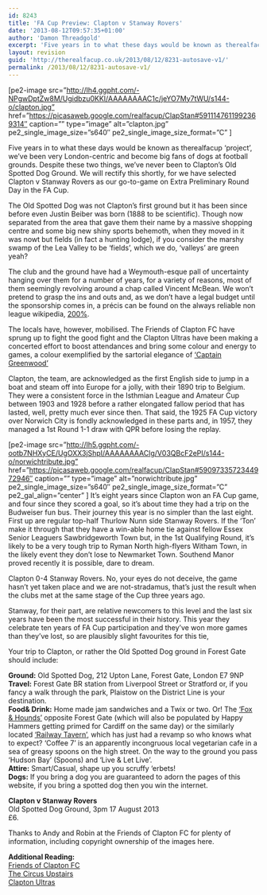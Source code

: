 ```yaml
---
id: 8243
title: 'FA Cup Preview: Clapton v Stanway Rovers'
date: '2013-08-12T09:57:35+01:00'
author: 'Damon Threadgold'
excerpt: 'Five years in to what these days would be known as therealfacup ''project'', we''ve been very London-centric and become big fans of dogs at football grounds. Despite these two things, we''ve never been to Clapton''s Old Spotted Dog Ground.'
layout: revision
guid: 'http://therealfacup.co.uk/2013/08/12/8231-autosave-v1/'
permalink: /2013/08/12/8231-autosave-v1/
---
```


\[pe2-image src=”http://lh4.ggpht.com/-NPgwDptZw8M/Ugidbzu0KKI/AAAAAAAAC1c/jeYO7My7tWU/s144-o/clapton.jpg” href=”https://picasaweb.google.com/realfacup/ClapStan#5911147611992369314″ caption=”” type=”image” alt=”clapton.jpg” pe2\_single\_image\_size=”s640″ pe2\_single\_image\_size\_format=”C” \]

Five years in to what these days would be known as therealfacup ‘project’, we’ve been very London-centric and become big fans of dogs at football grounds. Despite these two things, we’ve never been to Clapton’s Old Spotted Dog Ground. We will rectify this shortly, for we have selected Clapton v Stanway Rovers as our go-to-game on Extra Preliminary Round Day in the FA Cup.

The Old Spotted Dog was not Clapton’s first ground but it has been since before even Justin Beiber was born (1888 to be scientific). Though now separated from the area that gave them their name by a massive shopping centre and some big new shiny sports behemoth, when they moved in it was nowt but fields (in fact a hunting lodge), if you consider the marshy swamp of the Lea Valley to be ‘fields’, which we do, ‘valleys’ are green yeah?

The club and the ground have had a Weymouth-esque pall of uncertainty hanging over them for a number of years, for a variety of reasons, most of them seemingly revolving around a chap called Vincent McBean. We won’t pretend to grasp the ins and outs and, as we don’t have a legal budget until the sponsorship comes in, a précis can be found on the always reliable non league wikipedia, [200%](http://twohundredpercent.net/?p=22324).

The locals have, however, mobilised. The Friends of Clapton FC have sprung up to fight the good fight and the Clapton Ultras have been making a concerted effort to boost attendances and bring some colour and energy to games, a colour exemplified by the sartorial elegance of [‘Captain Greenwood’](http://claptonultras.tumblr.com/post/55363438797/captain-greenwood-hes-our-hero-touchline)

Clapton, the team, are acknowledged as the first English side to jump in a boat and steam off into Europe for a jolly, with their 1890 trip to Belgium. They were a consistent force in the Isthmian League and Amateur Cup between 1903 and 1928 before a rather elongated fallow period that has lasted, well, pretty much ever since then. That said, the 1925 FA Cup victory over Norwich City is fondly acknowledged in these parts and, in 1957, they managed a 1st Round 1-1 draw with QPR before losing the replay.

\[pe2-image src=”http://lh5.ggpht.com/-ootb7NHXyCE/UgOXX3jShpI/AAAAAAAAClg/V03QBcF2ePI/s144-o/norwichtribute.jpg” href=”https://picasaweb.google.com/realfacup/ClapStan#5909733572344972946″ caption=”” type=”image” alt=”norwichtribute.jpg” pe2\_single\_image\_size=”s640″ pe2\_single\_image\_size\_format=”C” pe2\_gal\_align=”center” \] It’s eight years since Clapton won an FA Cup game, and four since they scored a goal, so it’s about time they had a trip on the Budweiser fun bus. Their journey this year is no simpler than the last eight. First up are regular top-half Thurlow Nunn side Stanway Rovers. If the ‘Ton’ make it through that they have a win-able home tie against fellow Essex Senior Leaguers Sawbridgeworth Town but, in the 1st Qualifying Round, it’s likely to be a very tough trip to Ryman North high-flyers Witham Town, in the likely event they don’t lose to Newmarket Town. Southend Manor proved recently it is possible, dare to dream.

Clapton 0-4 Stanway Rovers. No, your eyes do not deceive, the game hasn’t yet taken place and we are not-stradamus, that’s just the result when the clubs met at the same stage of the Cup three years ago.

Stanway, for their part, are relative newcomers to this level and the last six years have been the most successful in their history. This year they celebrate ten years of FA Cup participation and they’ve won more games than they’ve lost, so are plausibly slight favourites for this tie,

Your trip to Clapton, or rather the Old Spotted Dog ground in Forest Gate should include:

**Ground:** Old Spotted Dog, 212 Upton Lane, Forest Gate, London E7 9NP  
**Travel:** Forest Gate BR station from Liverpool Street or Stratford or, if you fancy a walk through the park, Plaistow on the District Line is your destination.  
**Food&amp; Drink:** Home made jam sandwiches and a Twix or two. Or! The [‘Fox &amp; Hounds’](https://maps.google.co.uk/maps?q=fox+and+hounds+forest+gate&oe=utf-8&client=firefox-a&hq=fox+and+hounds&hnear=Forest+Gate&t=m&z=16) opposite Forest Gate (which will also be populated by Happy Hammers getting primed for Cardiff on the same day) or the similarly located [‘Railway Tavern’](https://maps.google.co.uk/maps?q=railway+tavern+forest+gate&hl=en&ll=51.549858,0.024505&spn=0.007512,0.01929&sll=51.55,0.024752&sspn=0.007512,0.01929&hq=railway+tavern&hnear=Forest+Gate&t=m&z=16), which has just had a revamp so who knows what to expect? ‘Coffee 7’ is an apparently incongruous local vegetarian cafe in a sea of greasy spoons on the high street. On the way to the ground you pass ‘Hudson Bay’ (Spoons) and ‘Live &amp; Let Live’.  
**Attire:** Smart/Casual, shape up you scruffy ‘erbets!  
**Dogs:** If you bring a dog you are guaranteed to adorn the pages of this website, if you bring a spotted dog then you win the internet.

**Clapton v Stanway Rovers**  
Old Spotted Dog Ground, 3pm 17 August 2013  
£6.

Thanks to Andy and Robin at the Friends of Clapton FC for plenty of information, including copyright ownership of the images here.

**Additional Reading:**  
[Friends of Clapton FC](http://www.friendsofclaptonfc.org/index.html)  
[The Circus Upstairs](http://claptonfc.wordpress.com/)  
[Clapton Ultras](http://claptonultras.tumblr.com/)